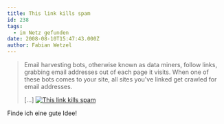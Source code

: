 ```yaml
---
title: This link kills spam
id: 238
tags:
  - im Netz gefunden
date: 2008-08-10T15:47:43.000Z
author: Fabian Wetzel
---
```


> Email harvesting bots, otherwise known as data miners, follow links, grabbing email addresses out of each page it visits. When one of these bots comes to your site, all sites you've linked get crawled for email addresses.
> 
> [...]
[![This link kills spam](https://az275061.vo.msecnd.net/blogmedia/2008/08/this_link_kills_spam.png)](http://officeofstrategicinfluence.com/spam/)

Finde ich eine gute Idee!
